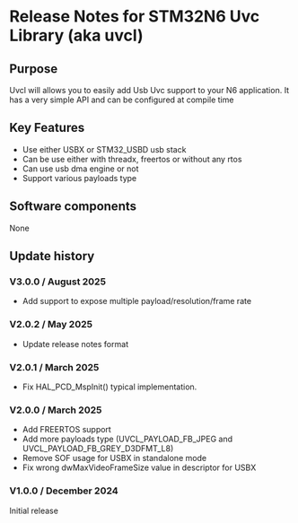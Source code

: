 # Release Notes for STM32N6 Uvc Library (aka uvcl)

## Purpose

Uvcl will allows you to easily add Usb Uvc support to your N6 application. It has a very simple API and can be
configured at compile time

## Key Features

- Use either USBX or STM32_USBD usb stack
- Can be use either with threadx, freertos or without any rtos
- Can use usb dma engine or not
- Support various payloads type

## Software components

None

## Update history

### V3.0.0 / August 2025

- Add support to expose multiple payload/resolution/frame rate

### V2.0.2 / May 2025

- Update release notes format

### V2.0.1 / March 2025

- Fix HAL_PCD_MspInit() typical implementation.

### V2.0.0 / March 2025

- Add FREERTOS support
- Add more payloads type (UVCL_PAYLOAD_FB_JPEG and UVCL_PAYLOAD_FB_GREY_D3DFMT_L8)
- Remove SOF usage for USBX in standalone mode
- Fix wrong dwMaxVideoFrameSize value in descriptor for USBX

### V1.0.0 / December 2024

Initial release
